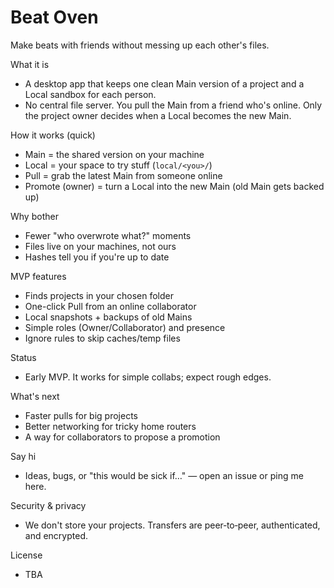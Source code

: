 # Beat Oven

Make beats with friends without messing up each other's files.

What it is
- A desktop app that keeps one clean Main version of a project and a Local sandbox for each person.
- No central file server. You pull the Main from a friend who's online. Only the project owner decides when a Local becomes the new Main.

How it works (quick)
- Main = the shared version on your machine
- Local = your space to try stuff (`local/<you>/`)
- Pull = grab the latest Main from someone online
- Promote (owner) = turn a Local into the new Main (old Main gets backed up)

Why bother
- Fewer "who overwrote what?" moments
- Files live on your machines, not ours
- Hashes tell you if you're up to date

MVP features
- Finds projects in your chosen folder
- One-click Pull from an online collaborator
- Local snapshots + backups of old Mains
- Simple roles (Owner/Collaborator) and presence
- Ignore rules to skip caches/temp files

Status
- Early MVP. It works for simple collabs; expect rough edges.

What's next
- Faster pulls for big projects
- Better networking for tricky home routers
- A way for collaborators to propose a promotion

Say hi
- Ideas, bugs, or "this would be sick if…" — open an issue or ping me here.

Security & privacy
- We don't store your projects. Transfers are peer‑to‑peer, authenticated, and encrypted.

License
- TBA